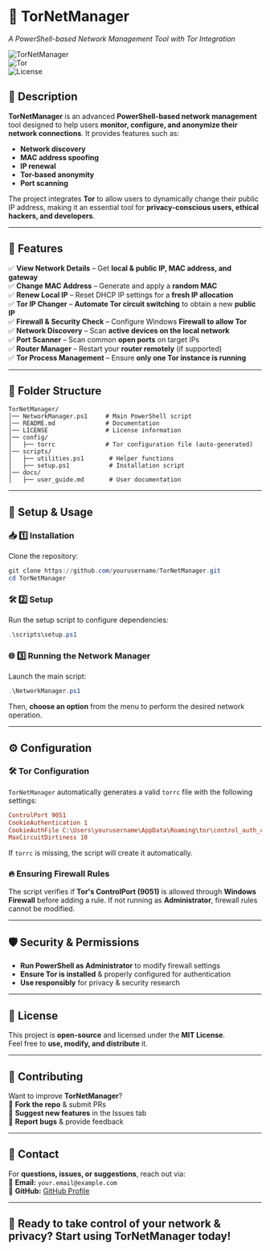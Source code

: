 # 🚀 TorNetManager

*A PowerShell-based Network Management Tool with Tor Integration*

![TorNetManager](https://img.shields.io/badge/PowerShell-Network--Tool-blue.svg)  
![Tor](https://img.shields.io/badge/Tor-Privacy-purple.svg)  
![License](https://img.shields.io/badge/License-MIT-green.svg)  

## 📜 Description
**TorNetManager** is an advanced **PowerShell-based network management** tool designed to help users **monitor, configure, and anonymize their network connections**. It provides features such as:

- **Network discovery**
- **MAC address spoofing**
- **IP renewal**
- **Tor-based anonymity**
- **Port scanning**

The project integrates **Tor** to allow users to dynamically change their public IP address, making it an essential tool for **privacy-conscious users, ethical hackers, and developers**.

---

## 🔹 Features
✅ **View Network Details** – Get **local & public IP, MAC address, and gateway**  
✅ **Change MAC Address** – Generate and apply a **random MAC**  
✅ **Renew Local IP** – Reset DHCP IP settings for a **fresh IP allocation**  
✅ **Tor IP Changer** – **Automate Tor circuit switching** to obtain a new **public IP**  
✅ **Firewall & Security Check** – Configure Windows **Firewall to allow Tor**  
✅ **Network Discovery** – Scan **active devices on the local network**  
✅ **Port Scanner** – Scan common **open ports** on target IPs  
✅ **Router Manager** – Restart your **router remotely** (if supported)  
✅ **Tor Process Management** – Ensure **only one Tor instance is running**  

---

## 📂 Folder Structure
```
TorNetManager/
│── NetworkManager.ps1     # Main PowerShell script
│── README.md              # Documentation
│── LICENSE                # License information
│── config/
│   ├── torrc              # Tor configuration file (auto-generated)
│── scripts/
│   ├── utilities.ps1       # Helper functions
│   ├── setup.ps1           # Installation script
│── docs/
│   ├── user_guide.md       # User documentation
```

---

## 📖 Setup & Usage

### 📥 1️⃣ Installation
Clone the repository:
```powershell
git clone https://github.com/yourusername/TorNetManager.git
cd TorNetManager
```

### 🛠 2️⃣ Setup
Run the setup script to configure dependencies:
```powershell
.\scripts\setup.ps1
```

### 🌐 3️⃣ Running the Network Manager
Launch the main script:
```powershell
.\NetworkManager.ps1
```
Then, **choose an option** from the menu to perform the desired network operation.

---

## ⚙️ Configuration
### 🛠 **Tor Configuration**
`TorNetManager` automatically generates a valid `torrc` file with the following settings:

```ini
ControlPort 9051
CookieAuthentication 1
CookieAuthFile C:\Users\yourusername\AppData\Roaming\tor\control_auth_cookie
MaxCircuitDirtiness 10
```
If `torrc` is missing, the script will create it automatically.

### 🔥 **Ensuring Firewall Rules**
The script verifies if **Tor's ControlPort (9051)** is allowed through **Windows Firewall** before adding a rule. If not running as **Administrator**, firewall rules cannot be modified.

---

## 🛡️ Security & Permissions
- **Run PowerShell as Administrator** to modify firewall settings  
- **Ensure Tor is installed** & properly configured for authentication  
- **Use responsibly** for privacy & security research  

---

## 📜 License
This project is **open-source** and licensed under the **MIT License**.  
Feel free to **use, modify, and distribute** it.

---

## 🤝 Contributing
Want to improve **TorNetManager**?  
🔹 **Fork the repo** & submit PRs  
🔹 **Suggest new features** in the Issues tab  
🔹 **Report bugs** & provide feedback  

---

## 📢 Contact
For **questions, issues, or suggestions**, reach out via:  
📧 **Email:** `your.email@example.com`  
🐙 **GitHub:** [GitHub Profile](https://github.com/yourusername)  

---

## 🚀 Ready to take control of your network & privacy? Start using **TorNetManager** today!

